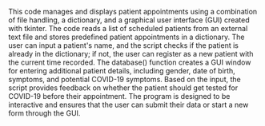 
This code manages and displays patient appointments using a combination of file handling, a dictionary, and a graphical user interface (GUI) created with tkinter. 
The code reads a list of scheduled patients from an external text file and stores predefined patient appointments in a dictionary. 
The user can input a patient's name, and the script checks if the patient is already in the dictionary; if not, the user can register as a new patient with the current time recorded. 
The database() function creates a GUI window for entering additional patient details, including gender, date of birth, symptoms, and potential COVID-19 symptoms.
Based on the input, the script provides feedback on whether the patient should get tested for COVID-19 before their appointment. 
The program is designed to be interactive and ensures that the user can submit their data or start a new form through the GUI.
